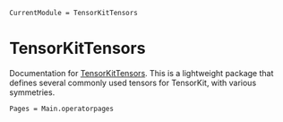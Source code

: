 ```@meta
CurrentModule = TensorKitTensors
```

# TensorKitTensors

Documentation for [TensorKitTensors](https://github.com/QuantumKitHub/TensorKitTensors.jl).
This is a lightweight package that defines several commonly used tensors for TensorKit, with various symmetries.

```@contents
Pages = Main.operatorpages
```

